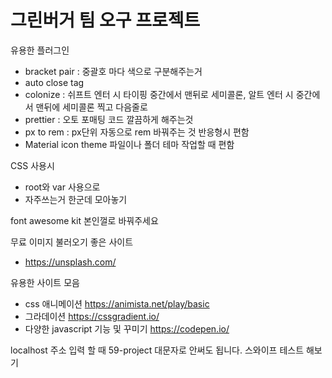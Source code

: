 # 그린버거 팀 오구 프로젝트

유용한 플러그인

-   bracket pair : 중괄호 마다 색으로 구분해주는거
-   auto close tag
-   colonize : 쉬프트 엔터 시 타이핑 중간에서 맨뒤로 세미콜론, 알트 엔터 시 중간에서 맨뒤에 세미콜론 찍고 다음줄로
-   prettier : 오토 포매팅 코드 깔끔하게 해주는것
-   px to rem : px단위 자동으로 rem 바꿔주는 것 반응형시 편함
-   Material icon theme 파일이나 폴더 테마 작업할 때 편함

CSS 사용시

-   root와 var 사용으로
-   자주쓰는거 한군데 모아놓기

font awesome kit 본인껄로 바꿔주세요

무료 이미지 불러오기 좋은 사이트

-   https://unsplash.com/

유용한 사이트 모음

-   css 애니메이션 https://animista.net/play/basic
-   그라데이션 https://cssgradient.io/
-   다양한 javascript 기능 및 꾸미기 https://codepen.io/

localhost 주소 입력 할 때 59-project 대문자로 안써도 됩니다.
스와이프 테스트 해보기
